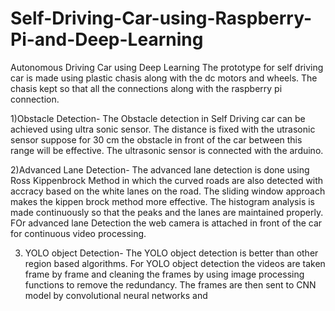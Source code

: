 # Self-Driving-Car-using-Raspberry-Pi-and-Deep-Learning
Autonomous Driving Car using Deep Learning 
The prototype for self driving car is made using plastic chasis along with the dc motors and wheels. The chasis kept so that all the connections along with the raspberry pi connection.

1)Obstacle Detection- The Obstacle detection in Self Driving car can be achieved using ultra sonic sensor. The distance is fixed with the utrasonic sensor suppose for 30 cm the obstacle in front of the car between this range will be effective. The ultrasonic sensor is connected  with the arduino.

2)Advanced Lane Detection- The advanced lane detection is done using Ross Kippenbrock Method in which the curved roads are also detected with accracy based on the white lanes on the road. The sliding window approach makes the kippen brock method more effective. The histogram analysis is made continuously so that the peaks and the lanes are maintained properly. FOr advanced lane Detection the web camera is attached in front of the car for continuous video processing.

3) YOLO object Detection- The YOLO object detection is better than other region based algorithms. For YOLO object detection the videos are taken frame by frame and cleaning the frames by using image processing functions to remove the redundancy. The frames are then sent to CNN model by convolutional neural networks and 
